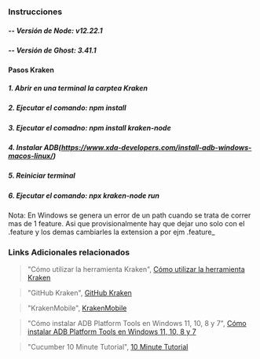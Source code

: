 ### Instrucciones

##### -- Versión de Node: v12.22.1
##### -- Versión de Ghost: 3.41.1

#### Pasos Kraken

#####  1. Abrir en una terminal la carptea Kraken
#####  2. Ejecutar el comando: npm install
#####  3. Ejecutar el comadno: npm install kraken-node
#####  4. Instalar ADB(https://www.xda-developers.com/install-adb-windows-macos-linux/)
#####  5. Reiniciar terminal
#####  6. Ejecutar el comando: npx kraken-node run  

Nota: En Windows se genera un error de un path cuando se trata de correr mas de 1 feature. Asi que provisionalmente hay que dejar uno solo con el .feature y los demas cambiarles la extension a por ejm .feature_

### Links Adicionales relacionados
                    
> "Cómo utilizar la herramienta Kraken", [Cómo utilizar la herramienta Kraken](https://thesoftwaredesignlab.github.io/AutTesingCodelabs/w5/krakenWeb/index.html)
                    
> "GitHub Kraken", [GitHub Kraken](https://github.com/TheSoftwareDesignLab/Kraken)
                    
> "KrakenMobile", [KrakenMobile](https://thesoftwaredesignlab.github.io/KrakenMobile/)
                    
> "Cómo instalar ADB Platform Tools en Windows 11, 10, 8 y 7", [Cómo instalar ADB Platform Tools en Windows 11, 10, 8 y 7](https://www.youtube.com/watch?v=tYY7FTV31vM&ab_channel=IrsealH%26S/)
                    
> "Cucumber 10 Minute Tutorial", [10 Minute Tutorial](https://cucumber.io/docs/guides/10-minute-tutorial/)
